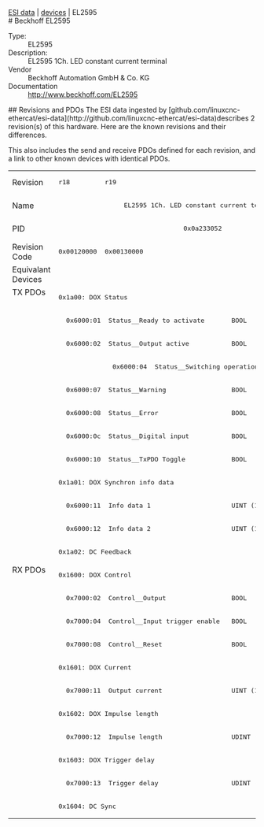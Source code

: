 <div class="nav"><a href="/esi-data">ESI data</a> | <a href="/esi-data/devices">devices</a> | EL2595</div>
#  Beckhoff EL2595

<dl>
  <dt>Type:</dt><dd>EL2595</dd>
  <dt>Description:</dt><dd>EL2595 1Ch. LED constant current terminal</dd>
  <dt>Vendor</dt><dd>Beckhoff Automation GmbH & Co. KG</dd>
  <dt>Documentation</dt><dd><a href="http://www.beckhoff.com/EL2595">http://www.beckhoff.com/EL2595</a></dd>
</dl>
## Revisions and PDOs
The ESI data ingested by [github.com/linuxcnc-ethercat/esi-data](http://github.com/linuxcnc-ethercat/esi-data)describes 2 revision(s) of this hardware.  Here are the known revisions and their differences.

This also includes the send and receive PDOs defined for each revision, and a link to other known devices with identical PDOs.

<table>
<tr >
<td class="first">Revision</td>
<td ><pre>r18</pre></td>
<td ><pre>r19</pre></td>
</tr>
<tr >
<td class="first">Name</td>
<td  colspan=2 align="center"><pre>EL2595 1Ch. LED constant current terminal</pre></td>
</tr>
<tr >
<td class="first">PID</td>
<td  colspan=2 align="center"><pre>0x0a233052</pre></td>
</tr>
<tr >
<td class="first">Revision Code</td>
<td ><pre>0x00120000</pre></td>
<td ><pre>0x00130000</pre></td>
</tr>
<tr >
<td class="first">Equivalant Devices</td>
<td  colspan=2 align="center"></td>
</tr>
<tr class="txpdo pdosection">
<td class="first" rowspan=12 valign=top>TX PDOs</td>
<td colspan=2 align="left"><pre>0x1a00: DOX Status</pre></td>
<td></td>
</tr>
<tr class="txpdo">
<td  colspan=2 align="left"><pre>  0x6000:01  Status__Ready to activate       BOOL</pre></td>
</tr>
<tr class="txpdo">
<td  colspan=2 align="left"><pre>  0x6000:02  Status__Output active           BOOL</pre></td>
</tr>
<tr class="txpdo">
<td ></td>
<td ><pre>  0x6000:04  Status__Switching operation counter  BIT3 (3 bits)</pre></td>
</tr>
<tr class="txpdo">
<td  colspan=2 align="left"><pre>  0x6000:07  Status__Warning                 BOOL</pre></td>
</tr>
<tr class="txpdo">
<td  colspan=2 align="left"><pre>  0x6000:08  Status__Error                   BOOL</pre></td>
</tr>
<tr class="txpdo">
<td  colspan=2 align="left"><pre>  0x6000:0c  Status__Digital input           BOOL</pre></td>
</tr>
<tr class="txpdo">
<td  colspan=2 align="left"><pre>  0x6000:10  Status__TxPDO Toggle            BOOL</pre></td>
</tr>
<tr class="txpdo pdosection">
<td  colspan=2 align="left"><pre>0x1a01: DOX Synchron info data</pre></td>
</tr>
<tr class="txpdo">
<td  colspan=2 align="left"><pre>  0x6000:11  Info data 1                     UINT (16 bits)</pre></td>
</tr>
<tr class="txpdo">
<td  colspan=2 align="left"><pre>  0x6000:12  Info data 2                     UINT (16 bits)</pre></td>
</tr>
<tr class="txpdo pdosection">
<td  colspan=2 align="left"><pre>0x1a02: DC Feedback</pre></td>
</tr>
<tr class="rxpdo pdosection">
<td class="first" rowspan=11 valign=top>RX PDOs</td>
<td colspan=2 align="left"><pre>0x1600: DOX Control</pre></td>
<td></td>
</tr>
<tr class="rxpdo">
<td  colspan=2 align="left"><pre>  0x7000:02  Control__Output                 BOOL</pre></td>
</tr>
<tr class="rxpdo">
<td  colspan=2 align="left"><pre>  0x7000:04  Control__Input trigger enable   BOOL</pre></td>
</tr>
<tr class="rxpdo">
<td  colspan=2 align="left"><pre>  0x7000:08  Control__Reset                  BOOL</pre></td>
</tr>
<tr class="rxpdo pdosection">
<td  colspan=2 align="left"><pre>0x1601: DOX Current</pre></td>
</tr>
<tr class="rxpdo">
<td  colspan=2 align="left"><pre>  0x7000:11  Output current                  UINT (16 bits)</pre></td>
</tr>
<tr class="rxpdo pdosection">
<td  colspan=2 align="left"><pre>0x1602: DOX Impulse length</pre></td>
</tr>
<tr class="rxpdo">
<td  colspan=2 align="left"><pre>  0x7000:12  Impulse length                  UDINT (32 bits)</pre></td>
</tr>
<tr class="rxpdo pdosection">
<td  colspan=2 align="left"><pre>0x1603: DOX Trigger delay</pre></td>
</tr>
<tr class="rxpdo">
<td  colspan=2 align="left"><pre>  0x7000:13  Trigger delay                   UDINT (32 bits)</pre></td>
</tr>
<tr class="rxpdo pdosection">
<td  colspan=2 align="left"><pre>0x1604: DC Sync</pre></td>
</tr>
</table>
